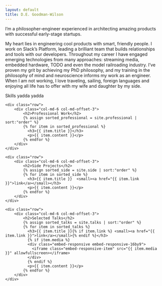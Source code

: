 ```yaml
---
layout: default
title: D.E. Goodman-Wilson
---
```


<div class="container">
    <div class="row">
        <div class="col-md-6 col-md-offset-3">
            <p class="lead">I’m a philosopher-engineer experienced in architecting amazing products with successful early-stage startups.</p>
            <p class="lead">My heart lies in engineering cool products with smart, friendly people. I work on Slack’s
            Platform, leading a brilliant team that builds relationships and tools with our developers. Throughout my
            career I have engaged emerging technologies from many approaches: streaming media, embedded hardware,
            TODO and even the model railroading industry. I’ve proven my grit by achieving my PhD philosophy, and my
            training in the philosophy of mind and neuroscience informs my work as an engineer.
            When I am not working, I love traveling, sailing, foreign languages and
            enjoying all life has to offer with my wife and daughter by my side.</p>
            <p>Skills yadda yadda</p>
        </div>
    </div>
    
<!-- Professional work -->
    <div class="row">
        <div class="col-md-6 col-md-offset-3">
            <h2>Professional Work</h2>
            {% assign sorted_professional = site.professional | sort:"order" %}
            {% for item in sorted_professional %}
              <h3>{{ item.title }}</h3>
              <p>{{ item.content }}</p>
            {% endfor %}
        </div>
    </div>
    
<!-- Side projects -->
    <div class="row">
        <div class="col-md-6 col-md-offset-3">
            <h2>Side Projects</h2>
            {% assign sorted_side = site.side | sort:"order" %}
            {% for item in sorted_side %}
              <h3>{{ item.title }}  <small><a href="{{ item.link }}">link</a></small></h3>
              <p>{{ item.content }}</p>
            {% endfor %}
        </div>
    </div>
    
<!-- Talks -->
    <div class="row">
        <div class="col-md-6 col-md-offset-3">
            <h2>Selected Talks</h2>
            {% assign sorted_talks = site.talks | sort:"order" %}
            {% for item in sorted_talks %}
              <h3>{{ item.title }}{% if item.link %} <small><a href="{{ item.link }}">link</a></small>{% endif %}</h3>
              {% if item.media %}
              <div class="embed-responsive embed-responsive-16by9">
                <iframe class="embed-responsive-item" src="{{ item.media }}" allowfullscreen></iframe>
              </div>
              {% endif %}
              <p>{{ item.content }}</p>
            {% endfor %}
        </div>
    </div>
</div>
